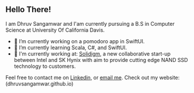 ## Hello There!

I am Dhruv Sangamwar and I'am currently pursuing a B.S in Computer Science at University Of California Davis.

- 🔭 I’m currently working on a pomodoro app in SwiftUI.
- 🌱 I’m currently learning Scala, C#, and SwiftUI.
- 👤 I'm currently working at:
  [Solidigm](https://www.solidigm.com/), a new collaborative start-up between Intel and SK Hynix with aim to provide cutting edge NAND SSD technology to customers. 

</div>

Feel free to contact me on [Linkedin](https://www.linkedin.com/in/dhruv-sangamwar-59711118a), or [email me](mailto:sangamward@gmail.com).
Check out my website: (dhruvsangamwar.github.io)
